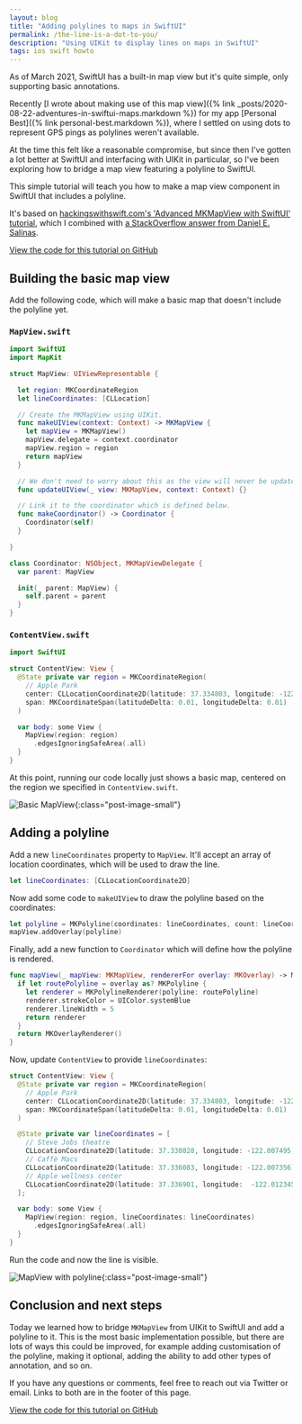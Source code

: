 ```yaml
---
layout: blog
title: "Adding polylines to maps in SwiftUI"
permalink: /the-line-is-a-dot-to-you/
description: "Using UIKit to display lines on maps in SwiftUI"
tags: ios swift howto
---
```


As of March 2021, SwiftUI has a built-in map view but it's quite simple, only supporting basic annotations.

Recently [I wrote about making use of this map view]({% link _posts/2020-08-22-adventures-in-swiftui-maps.markdown %}) for my app [Personal Best]({% link personal-best.markdown %}), where I settled on using dots to represent GPS pings as polylines weren't available.

At the time this felt like a reasonable compromise, but since then I've gotten a lot better at SwiftUI and interfacing with UIKit in particular, so I've been exploring how to bridge a map view featuring a polyline to SwiftUI.

This simple tutorial will teach you how to make a map view component in SwiftUI that includes a polyline.

It's based on [hackingswithswift.com's 'Advanced MKMapView with SwiftUI' tutorial](https://www.hackingwithswift.com/books/ios-swiftui/advanced-mkmapview-with-swiftui), which I combined with [a StackOverflow answer from Daniel E. Salinas](https://stackoverflow.com/a/63744127/1011161).

[View the code for this tutorial on GitHub](https://gist.github.com/shaundon/00be84deb3450e31db90a31d5d5b7adc)

## Building the basic map view

Add the following code, which will make a basic map that doesn't include the polyline yet.

### `MapView.swift`

```swift
import SwiftUI
import MapKit

struct MapView: UIViewRepresentable {

  let region: MKCoordinateRegion
  let lineCoordinates: [CLLocation]

  // Create the MKMapView using UIKit.
  func makeUIView(context: Context) -> MKMapView {
    let mapView = MKMapView()
    mapView.delegate = context.coordinator
    mapView.region = region
    return mapView
  }

  // We don't need to worry about this as the view will never be updated.
  func updateUIView(_ view: MKMapView, context: Context) {}

  // Link it to the coordinator which is defined below.
  func makeCoordinator() -> Coordinator {
    Coordinator(self)
  }

}

class Coordinator: NSObject, MKMapViewDelegate {
  var parent: MapView

  init(_ parent: MapView) {
    self.parent = parent
  }
}
```

### `ContentView.swift`

```swift
import SwiftUI

struct ContentView: View {
  @State private var region = MKCoordinateRegion(
    // Apple Park
    center: CLLocationCoordinate2D(latitude: 37.334803, longitude: -122.008965),
    span: MKCoordinateSpan(latitudeDelta: 0.01, longitudeDelta: 0.01)
  )

  var body: some View {
    MapView(region: region)
      .edgesIgnoringSafeArea(.all)
  }
}
```

At this point, running our code locally just shows a basic map, centered on the region we specified in `ContentView.swift`.

![Basic MapView](/assets/post-images/empty-map.png){:class="post-image-small"}

## Adding a polyline

Add a new `lineCoordinates` property to `MapView`. It'll accept an array of location coordinates, which will be used to draw the line.

```swift
let lineCoordinates: [CLLocationCoordinate2D]
```

Now add some code to `makeUIView` to draw the polyline based on the coordinates:

```swift
let polyline = MKPolyline(coordinates: lineCoordinates, count: lineCoordinates.count)
mapView.addOverlay(polyline)
```

Finally, add a new function to `Coordinator` which will define how the polyline is rendered.

```swift
func mapView(_ mapView: MKMapView, rendererFor overlay: MKOverlay) -> MKOverlayRenderer {
  if let routePolyline = overlay as? MKPolyline {
    let renderer = MKPolylineRenderer(polyline: routePolyline)
    renderer.strokeColor = UIColor.systemBlue
    renderer.lineWidth = 5
    return renderer
  }
  return MKOverlayRenderer()
}
```

Now, update `ContentView` to provide `lineCoordinates`:

```swift
struct ContentView: View {
  @State private var region = MKCoordinateRegion(
    // Apple Park
    center: CLLocationCoordinate2D(latitude: 37.334803, longitude: -122.008965),
    span: MKCoordinateSpan(latitudeDelta: 0.01, longitudeDelta: 0.01)
  )

  @State private var lineCoordinates = [
    // Steve Jobs theatre
    CLLocationCoordinate2D(latitude: 37.330828, longitude: -122.007495),
    // Caffè Macs
    CLLocationCoordinate2D(latitude: 37.336083, longitude: -122.007356),
    // Apple wellness center
    CLLocationCoordinate2D(latitude: 37.336901, longitude:  -122.012345)
  ];

  var body: some View {
    MapView(region: region, lineCoordinates: lineCoordinates)
      .edgesIgnoringSafeArea(.all)
  }
}
```

Run the code and now the line is visible.

![MapView with polyline](/assets/post-images/map-with-polyline.png){:class="post-image-small"}

## Conclusion and next steps

Today we learned how to bridge `MKMapView` from UIKit to SwiftUI and add a polyline to it. This is the most basic implementation possible, but there are lots of ways this could be improved, for example adding customisation of the polyline, making it optional, adding the ability to add other types of annotation, and so on.

If you have any questions or comments, feel free to reach out via Twitter or email. Links to both are in the footer of this page.

[View the code for this tutorial on GitHub](https://gist.github.com/shaundon/00be84deb3450e31db90a31d5d5b7adc)
